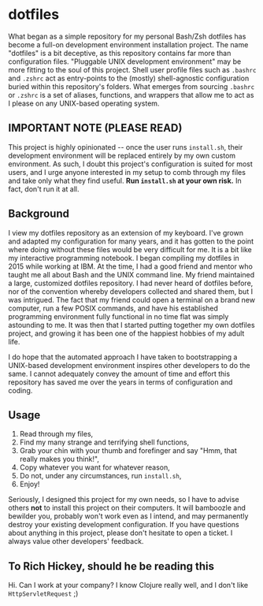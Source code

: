 # dotfiles

What began as a simple repository for my personal Bash/Zsh dotfiles has become a
full-on development environment installation project. The name "dotfiles" is a
bit deceptive, as this repository contains far more than configuration files.
"Pluggable UNIX development environment" may be more fitting to the soul of this
project. Shell user profile files such as `.bashrc` and `.zshrc` act as
entry-points to the (mostly) shell-agnostic configuration buried within this
repository's folders. What emerges from sourcing `.bashrc` or `.zshrc` is a set
of aliases, functions, and wrappers that allow me to act as I please on any
UNIX-based operating system.

## IMPORTANT NOTE (PLEASE READ)

This project is highly opinionated -- once the user runs `install.sh`, their
development environment will be replaced entirely by my own custom environment.
As such, I doubt this project's configuration is suited for most users, and I
urge anyone interested in my setup to comb through my files and take only what
they find useful. **Run `install.sh` at your own risk.** In fact, don't run it
at all.

## Background

I view my dotfiles repository as an extension of my keyboard. I've grown and
adapted my configuration for many years, and it has gotten to the point where
doing without these files would be very difficult for me. It is a bit like my
interactive programming notebook. I began compiling my dotfiles in 2015 while
working at IBM. At the time, I had a good friend and mentor who taught me all
about Bash and the UNIX command line. My friend maintained a large, customized
dotfiles repository. I had never heard of dotfiles before, nor of the convention
whereby developers collected and shared them, but I was intrigued. The fact that
my friend could open a terminal on a brand new computer, run a few POSIX
commands, and have his established programming environment fully functional in
no time flat was simply astounding to me. It was then that I started putting
together my own dotfiles project, and growing it has been one of the happiest
hobbies of my adult life.

I do hope that the automated approach I have taken to bootstrapping a UNIX-based
development environment inspires other developers to do the same. I cannot
adequately convey the amount of time and effort this repository has saved me
over the years in terms of configuration and coding.

## Usage

1. Read through my files,
1. Find my many strange and terrifying shell functions,
1. Grab your chin with your thumb and forefinger and say "Hmm, that really makes
   you think!",
1. Copy whatever you want for whatever reason,
1. Do not, under any circumstances, run `install.sh`,
1. Enjoy!

Seriously, I designed this project for my own needs, so I have to advise others
**not** to install this project on their computers. It will bamboozle and
bewilder you, probably won't work even as I intend, and may permanently destroy
your existing development configuration. If you have questions about anything in
this project, please don't hesitate to open a ticket. I always value other
developers' feedback.

## To Rich Hickey, should he be reading this

Hi. Can I work at your company? I know Clojure really well, and I don't like
`HttpServletRequest` ;)
